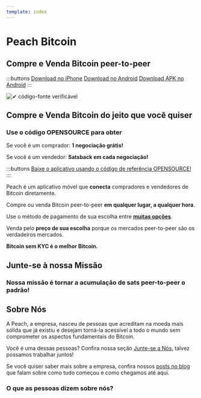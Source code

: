 ```yaml
---
template: index
---
```

<!--[teaser]-->
# Peach Bitcoin

## Compre e Venda Bitcoin <span>peer-to-peer</span>

<div class="inner-wrap">

:::buttons
[Download no iPhone]($iosUrl$)
[Download no Android]($androidUrl$)
[Download APK no Android](/apk/)
:::

![✔ código-fonte verificável](/img/phones.png)
</div>

<!--[top]-->
## Compre e Venda Bitcoin do jeito que você quiser

### Use o código OPENSOURCE para obter

Se você é um comprador: **1 negociação grátis!**

Se você é um vendedor: **Satsback em cada negociação!**

:::buttons
[Baixe o aplicativo usando o código de referência OPENSOURCE!](https://peachbitcoin.com/referral/?code=OPENSOURCE)
:::

Peach é um aplicativo móvel que **conecta** compradores e vendedores de Bitcoin diretamente.

Compre ou venda Bitcoin peer-to-peer **em qualquer lugar, a qualquer hora**.

Use o método de pagamento de sua escolha entre **[muitas opções](/pt/how-it-works/#payment)**.

Venda pelo **preço de sua escolha** porque os mercados peer-to-peer são os verdadeiros mercados.

**Bitcoin sem KYC é o melhor Bitcoin.**

<!--[mission]-->
## Junte-se à nossa Missão

### Nossa missão é tornar a acumulação de sats peer-to-peer o padrão!

<!--[about]-->
## Sobre Nós

A Peach, a empresa, nasceu de pessoas que acreditam na moeda mais sólida que já existiu e desejam torná-la acessível a todo o mundo sem comprometer os aspectos fundamentais do Bitcoin.

Você é uma dessas pessoas? Confira nossa seção [Junte-se a Nós](/join-us/), talvez possamos trabalhar juntos!

Se você quiser saber mais sobre a empresa, confira nossos [posts no blog](/blog/) que falam sobre como tudo começou e como chegamos até aqui.

### O que as pessoas dizem sobre nós?
<br>
<div id="ap-widget-container" class="ap-widget-container" prod_code="peach" show ="top" bg_color="#FFFFFF" review_bg_color = "#FFFFFF" text_color = "#000000"></div>
